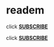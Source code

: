 # readem

click **[SUBSCRIBE](https://abp://subscribe?location=https://raw.githubusercontent.com/anon9931/ub/master/filter.txt)**



click **[SUBSCRIBE](https://subscibe?location=abp:https://raw.githubusercontent.com/anon9931/ub/master/filter.txt)**
